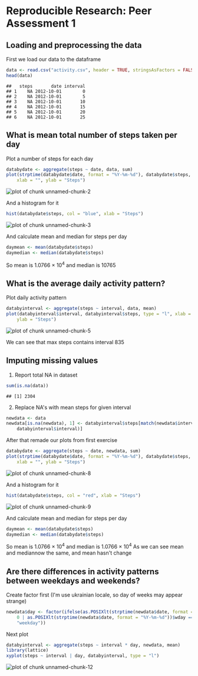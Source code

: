 # Reproducible Research: Peer Assessment 1


## Loading and preprocessing the data

First we load our data to the dataframe

```r
data <- read.csv("activity.csv", header = TRUE, stringsAsFactors = FALSE)
head(data)
```

```
##   steps       date interval
## 1    NA 2012-10-01        0
## 2    NA 2012-10-01        5
## 3    NA 2012-10-01       10
## 4    NA 2012-10-01       15
## 5    NA 2012-10-01       20
## 6    NA 2012-10-01       25
```




## What is mean total number of steps taken per day
Plot a number of steps for each day

```r
databydate <- aggregate(steps ~ date, data, sum)
plot(strptime(databydate$date, format = "%Y-%m-%d"), databydate$steps, type = "h", 
    xlab = "", ylab = "Steps")
```

![plot of chunk unnamed-chunk-2](figure/unnamed-chunk-2.png) 

And a histogram for it

```r
hist(databydate$steps, col = "blue", xlab = "Steps")
```

![plot of chunk unnamed-chunk-3](figure/unnamed-chunk-3.png) 

And calculate mean and median for steps per day


```r
daymean <- mean(databydate$steps)
daymedian <- median(databydate$steps)
```

So mean is 1.0766 &times; 10<sup>4</sup> and median is 10765


## What is the average daily activity pattern?
Plot daily activity pattern

```r
databyinterval <- aggregate(steps ~ interval, data, mean)
plot(databyinterval$interval, databyinterval$steps, type = "l", xlab = "interval", 
    ylab = "Steps")
```

![plot of chunk unnamed-chunk-5](figure/unnamed-chunk-5.png) 

We can see that max steps contains interval 835

## Imputing missing values
1. Report total NA in dataset

```r
sum(is.na(data))
```

```
## [1] 2304
```


2. Replace NA's with mean steps for given interval


```r
newdata <- data
newdata[is.na(newdata), 1] <- databyinterval$steps[match(newdata$interval[is.na(newdata)], 
    databyinterval$interval)]
```

 After that remade our plots from first exercise

```r
databydate <- aggregate(steps ~ date, newdata, sum)
plot(strptime(databydate$date, format = "%Y-%m-%d"), databydate$steps, type = "h", 
    xlab = "", ylab = "Steps")
```

![plot of chunk unnamed-chunk-8](figure/unnamed-chunk-8.png) 

And a histogram for it

```r
hist(databydate$steps, col = "red", xlab = "Steps")
```

![plot of chunk unnamed-chunk-9](figure/unnamed-chunk-9.png) 

And calculate mean and median for steps per day


```r
daymean <- mean(databydate$steps)
daymedian <- median(databydate$steps)
```

So mean is 1.0766 &times; 10<sup>4</sup> and median is 1.0766 &times; 10<sup>4</sup>
As we can see mean and mediannow the same, and mean hasn't change
 

## Are there differences in activity patterns between weekdays and weekends?
Create factor first (I'm use ukrainian locale, so day of weeks may appear strange)

```r
newdata$day <- factor(ifelse(as.POSIXlt(strptime(newdata$date, format = "%Y-%m-%d"))$wday == 
    0 | as.POSIXlt(strptime(newdata$date, format = "%Y-%m-%d"))$wday == 6, "weekend", 
    "weekday"))
```



Next plot 

```r
databyinterval <- aggregate(steps ~ interval * day, newdata, mean)
library(lattice)
xyplot(steps ~ interval | day, databyinterval, type = "l")
```

![plot of chunk unnamed-chunk-12](figure/unnamed-chunk-12.png) 

